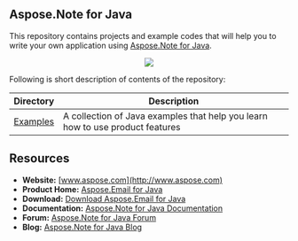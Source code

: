 ## Aspose.Note for Java

This repository contains projects and example codes that will help you to write your own application using [Aspose.Note for Java](https://www.aspose.com/products/note/java).

<p align="center">
  <a title="Download complete Aspose.Email for Java source code" href="https://github.com/asposenote/Aspose_Note_Java/archive/master.zip">
    <img src="http://i.imgur.com/hwNhrGZ.png" />
  </a>
</p>

Following is short description of contents of the repository: 

Directory  | Description
---------- | -----------
[Examples](https://github.com/asposenote/Aspose_Note_Java/tree/master/Examples)  | A collection of Java examples that help you learn how to use product features

## Resources

+ **Website:** [www.aspose.com](http://www.aspose.com)
+ **Product Home:** [Aspose.Email for Java](https://www.aspose.com/products/note/java)
+ **Download:** [Download Aspose.Email for Java](https://downloads.aspose.com/note/java)
+ **Documentation:** [Aspose.Note for Java Documentation](https://docs.aspose.com/display/notejava/Home)
+ **Forum:** [Aspose.Note for Java Forum](http://www.aspose.com/community/forums/aspose.note-product-family/522/showforum.aspx)
+ **Blog:** [Aspose.Note for Java Blog](http://www.aspose.com/blogs/aspose-products/aspose-note-product-family.html)
